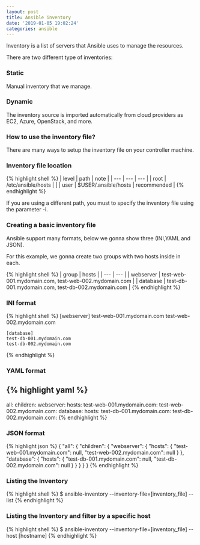 ```yaml
---
layout: post
title: Ansible inventory
date: '2019-01-05 19:02:24'
categories: ansible
---
```


Inventory is a list of servers that Ansible uses to manage the resources.

There are two different type of inventories:

### Static

Manual inventory that we manage.

### Dynamic

The inventory source is imported automatically from cloud providers as EC2, Azure, OpenStack, and more.

### How to use the inventory file?

There are many ways to setup the inventory file on your controller machine.

### Inventory file location

{% highlight shell %}
| level | path | note |
| --- | --- | --- |
| root | /etc/ansible/hosts | |
| user | $USER/.ansible/hosts | recommended |
{% endhighlight %}

If you are using a different path, you must to specify the inventory file using the parameter -i.

### Creating a basic inventory file

Ansible support many formats, below we gonna show three (INI,YAML and JSON).

For this example, we gonna create two groups with two hosts inside in each.

{% highlight shell %}
| group | hosts |
| --- | --- |
| webserver | test-web-001.mydomain.com, test-web-002.mydomain.com |
| database | test-db-001.mydomain.com, test-db-002.mydomain.com |
{% endhighlight %}

### INI format
{% highlight shell %}
    [webserver]
    test-web-001.mydomain.com
    test-web-002.mydomain.com
     
    [database]
    test-db-001.mydomain.com
    test-db-002.mydomain.com
{% endhighlight %}

### YAML format
{% highlight yaml %}
---
all:
    children:
        webserver:
          hosts:
            test-web-001.mydomain.com:
            test-web-002.mydomain.com:
        database:
          hosts:
            test-db-001.mydomain.com:
            test-db-002.mydomain.com:
{% endhighlight %}

### JSON format
{% highlight json %}
{
    "all": {
        "children": {
            "webserver": {
                "hosts": {
                    "test-web-001.mydomain.com": null,
                    "test-web-002.mydomain.com": null
                }
            },
            "database": {
                "hosts": {
                    "test-db-001.mydomain.com": null,
                    "test-db-002.mydomain.com": null
                }
            }
        }
    }
}
{% endhighlight %}

### Listing the Inventory

{% highlight shell %}
$ ansible-inventory --inventory-file=[inventory_file] --list
{% endhighlight %}

### Listing the Inventory and filter by a specific host

{% highlight shell %}
$ ansible-inventory --inventory-file=[inventory_file] --host [hostname]
{% endhighlight %}